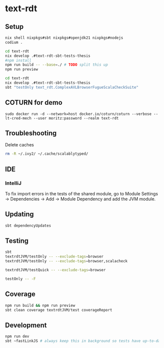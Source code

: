 # text-rdt

## Setup
```bash
nix shell nixpkgs#sbt nixpkgs#openjdk21 nixpkgs#nodejs
codium .

cd text-rdt
nix develop .#text-rdt-sbt-tests-thesis
#npm install
npm run build -- --base=./ # TODO split this up
npm run preview

cd text-rdt
nix develop .#text-rdt-sbt-tests-thesis
sbt "testOnly text_rdt.ComplexAVLBrowserFugueScalaCheckSuite"
```

## COTURN for demo

```
sudo docker run -d --network=host docker.io/coturn/coturn --verbose --lt-cred-mech --user moritz:password --realm text-rdt
```

## Troubleshooting

Delete caches

```bash
rm -R ~/.ivy2/ ~/.cache/scalablytyped/
```

## IDE

### IntelliJ

To fix import errors in the tests of the shared module, go to Module Settings -> Dependencies -> Add -> Module Dependency and add the JVM module.

## Updating

```bash
sbt dependencyUpdates
```

## Testing

```bash
sbt
textrdtJVM/testOnly -- --exclude-tags=browser
textrdtJVM/testOnly -- --exclude-tags=browser,scalacheck

textrdtJVM/testQuick -- --exclude-tags=browser

testOnly -- -F
```

## Coverage

```bash
npm run build && npm run preview
sbt clean coverage textrdtJVM/test coverageReport
```

## Development

```bash
npm run dev
sbt ~fastLinkJS # always keep this in background so tests have up-to-date code
```
